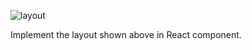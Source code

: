 ![layout](https://tutorial.techaltum.com/images/css-layout.jpg)

Implement the layout shown above in React component.